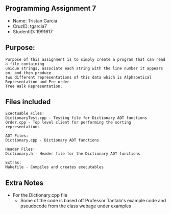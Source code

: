 ## Programming Assignment 7
* Name: Tristan Garcia
* CruzID: tgarcia7
* StudentID: 1991617

## Purpose:
    Purpose of this assignment is to simply create a program that can read a file containing 
    unique strings, associate each string with the line number it appears on, and then produce
    two different representations of this data which is Alphabetical Representation and Pre-order
    Tree Walk Representation.

## Files included
    Exectuable Files:
    DictionaryTest.cpp - Testing file for Dictionary ADT functions
    Order.cpp - Top level client for performing the sorting representations

    ADT Files:
    Dictionary.cpp - Dictionary ADT functions

    Header Files:
    Dictionary.h - Header file for the Dictionary ADT functions

    Extras:
    Makefile - Compiles and creates executables

## Extra Notes
* For the Dictionary.cpp file
    * Some of the code is based off Professor Tantalo's example code and 
    pseudocode from the class webage under examples 